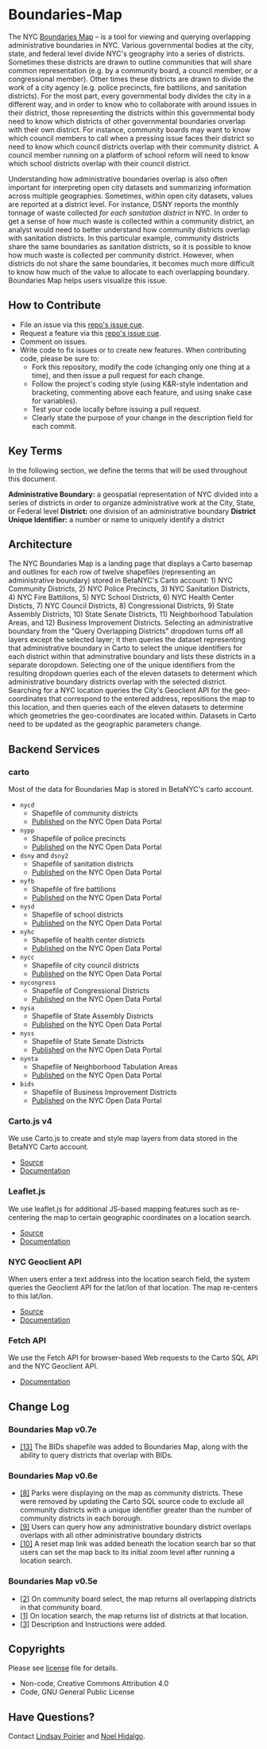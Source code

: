 # Boundaries-Map 
The NYC [Boundaries Map](https://betanyc.github.io/Boundaries-Map/) – is a tool for viewing and querying overlapping administrative boundaries in NYC. Various governmental bodies at the city, state, and federal level divide NYC's geography into a series of districts. Sometimes these districts are drawn to outline communities that will share common representation (e.g. by a community board, a council member, or a congressional member). Other times these districts are drawn to divide the work of a city agency (e.g. police precincts, fire battilions, and sanitation districts). For the most part, every governmental body divides the city in a different way, and in order to know who to collaborate with around issues in their district, those representing the districts within this governmental body need to know which districts of other governmental boundaries orverlap with their own district. For instance, community boards may want to know which council members to call when a pressing issue faces their district so need to know which council districts overlap with their community district. A council member running on a platform of school reform will need to know which school districts overlap with their council district. 

Understanding how administrative boundaries overlap is also often important for interpreting open city datasets and summarizing information across multiple geographies. Sometimes, within open city datasets, values are reported at a district level. For instance, DSNY reports the monthly tonnage of waste collected *for each sanitation district* in NYC. In order to get a sense of how much waste is collected within a community district, an analyst would need to better understand how community districts overlap with sanitation districts. In this particular example, community districts share the same boundaries as sanitation districts, so it is possible to know how much waste is collected per community district. However, when districts do not share the same boundaries, it becomes much more difficult to know how much of the value to allocate to each overlapping boundary. Boundaries Map helps users visualize this issue. 

## How to Contribute 
* File an issue via this [repo's issue cue](https://github.com/BetaNYC/Boundaries-Map/issues).
* Request a feature via this [repo's issue cue](https://github.com/BetaNYC/Boundaries-Map/issues).
* Comment on issues. 
* Write code to fix issues or to create new features. When contributing code, please be sure to: 
  * Fork this repository, modify the code (changing only one thing at a time), and then issue a pull request for each change.
  * Follow the project's coding style (using K&R-style indentation and bracketing, commenting above each feature, and using snake case for variables).
  * Test your code locally before issuing a pull request. 
  * Clearly state the purpose of your change in the description field for each commit.
  
## Key Terms
In the following section, we define the terms that will be used throughout this document. 

**Administrative Boundary:** a geospatial representation of NYC divided into a series of districts in order to organize administrative work at the City, State, or Federal level
**District:** one division of an administrative boundary
**District Unique Identifier:** a number or name to uniquely identify a district

## Architecture
The NYC Boundaries Map is a landing page that displays a Carto basemap and outlines for each row of twelve shapefiles (representing an administrative boundary) stored in BetaNYC's Carto account: 1) NYC Community Districts, 2) NYC Police Precincts, 3) NYC Sanitation Districts, 4) NYC Fire Battilions, 5) NYC School Districts, 6) NYC Health Center Disticts, 7) NYC Council Districts, 8) Congressional Districts, 9) State Assembly Districts, 10) State Senate Districts, 11) Neighborhood Tabulation Areas, and 12) Business Improvement Districts. Selecting an administrative boundary from the "Query Overlapping Districts" dropdown turns off all layers except the selected layer; it then queries the dataset representing that administrative boundary in Carto to select the unique identifiers for each district within that adminstrative boundary and lists these districts in a separate doropdown. Selecting one of the unique identifiers from the resulting dropdown queries each of the eleven datasets to determent which administrative boundary districts overlap with the selected district. Searching for a NYC location queries the City's Geoclient API for the geo-coordinates that correspond to the entered address, repositions the map to this location, and then queries each of the eleven datasets to determine which geometries the geo-coordinates are located within. Datasets in Carto need to be updated as the geographic parameters change. 

## Backend Services

### carto
Most of the data for Boundaries Map is stored in BetaNYC's carto account.
* `nycd`
  * Shapefile of community districts
  * [Published](https://data.cityofnewyork.us/City-Government/Community-Districts/yfnk-k7r4) on the NYC Open Data Portal
* `nypp`
  * Shapefile of police precincts
  * [Published](https://data.cityofnewyork.us/Public-Safety/Police-Precincts/78dh-3ptz) on the NYC Open Data Portal
* `dsny` and `dsny2`
  * Shapefile of sanitation districts
  * [Published](https://data.cityofnewyork.us/City-Government/DSNY-Districts/6j86-5s7z) on the NYC Open Data Portal
* `nyfb`
  * Shapefile of fire battilions
  * [Published](https://data.cityofnewyork.us/Public-Safety/Fire-Battalions/uh7r-6nya) on the NYC Open Data Portal
* `nysd`
  * Shapefile of school districts
  * [Published](https://data.cityofnewyork.us/Education/School-Districts/r8nu-ymqj) on the NYC Open Data Portal  
* `nyhc`
  * Shapefile of health center districts
  * [Published](https://data.cityofnewyork.us/Health/Health-Center-Districts/b55q-34ps) on the NYC Open Data Portal 
* `nycc`
  * Shapefile of city council districts
  * [Published](https://data.cityofnewyork.us/City-Government/City-Council-Districts/yusd-j4xi) on the NYC Open Data Portal 
* `nycongress`
  * Shapefile of Congressional Districts
  * [Published](https://data.cityofnewyork.us/City-Government/Congressional-Districts/qd3c-zuu7) on the NYC Open Data Portal  
* `nysa`
  * Shapefile of State Assembly Districts
  * [Published](https://data.cityofnewyork.us/City-Government/State-Assembly-Districts/pf5b-73bw) on the NYC Open Data Portal 
* `nyss`
  * Shapefile of State Senate Districts
  * [Published](https://data.cityofnewyork.us/City-Government/State-Senate-Districts/h4i2-acfi) on the NYC Open Data Portal 
* `nynta`
  * Shapefile of Neighborhood Tabulation Areas
  * [Published](https://data.cityofnewyork.us/City-Government/Neighborhood-Tabulation-Areas/cpf4-rkhq) on the NYC Open Data Portal 
* `bids`
  * Shapefile of Business Improvement Districts
  * [Published](https://data.cityofnewyork.us/Business/Business-Improvement-Districts/ejxk-d93y) on the NYC Open Data Portal
  
### Carto.js v4
We use Carto.js to create and style map layers from data stored in the BetaNYC Carto account.
* [Source](https://libs.cartocdn.com/carto.js/v4.1.2/carto.min.js)
* [Documentation](https://carto.com/developers/carto-js/reference/)

### Leaflet.js 
We use leaflet.js for additional JS-based mapping features such as re-centering the map to certain geographic coordinates on a location search.
* [Source](https://unpkg.com/leaflet@1.3.1/dist/leaflet.js)
* [Documentation](https://leafletjs.com/reference-1.3.2.html)

### NYC Geoclient API
When users enter a text address into the location search field, the system queries the Geoclient API for the lat/lon of that location. The map re-centers to this lat/lon.  
* [Source](https://developer.cityofnewyork.us/api/geoclient-api)
* [Documentation](https://api.cityofnewyork.us/geoclient/v1/doc)

### Fetch API
We use the Fetch API for browser-based Web requests to the Carto SQL API and the NYC Geoclient API.
* [Documentation](https://developer.mozilla.org/en-US/docs/Web/API/Fetch_API)

## Change Log

### Boundaries Map v0.7e
* [[13]](../../../../BetaNYC/Boundaries-Map/issues/13) The BIDs shapefile was added to Boundaries Map, along with the ability to query districts that overlap with BIDs.

### Boundaries Map v0.6e
* [[8]](../../../../BetaNYC/Boundaries-Map/issues/8) Parks were displaying on the map as community districts. These were removed by updating the Carto SQL source code to exclude all community districts with a unique identifier greater than the number of community districts in each borough. 
* [[9]](../../../../BetaNYC/Boundaries-Map/issues/9) Users can query how any administrative boundary district overlaps overlaps with all other administrative boundary districts
* [[10]](../../../../BetaNYC/Boundaries-Map/issues/10) A reset map link was added beneath the location search bar so that users can set the map back to its initial zoom level after running a location search. 

### Boundaries Map v0.5e
* [[2]](../../../../BetaNYC/Boundaries-Map/issues/2) On community board select, the map returns all overlapping districts in that community board. 
* [[1]](../../../../BetaNYC/Boundaries-Map/issues/1) On location search, the map returns list of districts at that location.
* [[3]](../../../../BetaNYC/Boundaries-Map/issues/3) Description and Instructions were added.

## Copyrights 

Please see [license](https://github.com/BetaNYC/Boundaries-Map/blob/master/LICENSE) file for details.
 * Non-code, Creative Commons Attribution 4.0
 * Code, GNU General Public License
 
## Have Questions?

Contact [Lindsay Poirier](mailto:lindsay@beta.nyc) and [Noel Hidalgo](mailto:noel@beta.nyc).
 
 

